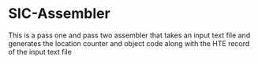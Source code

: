 # SIC-Assembler
This is a pass one and pass two assembler that takes an input text file and generates the location counter and object code along with the HTE record of the input text file
